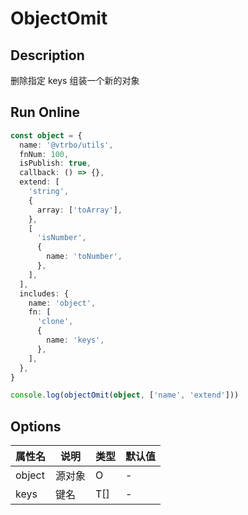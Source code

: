 # ObjectOmit

## Description
删除指定 keys 组装一个新的对象

## Run Online

<RunCode :language="ts" :dependency="`
function objectKeys<T extends object>(object: T): Array<\`\${keyof T & (string | number | boolean | null | undefined)}\`> {
  return Object.keys(object) as Array<\`\${keyof T & (string | number | boolean | null | undefined)}\`>
}
function objectOmit<O extends object, T extends keyof O>(object: O, keys: T[]): Omit<O, T> {
  return objectKeys(object as object).reduce((acc, key) => {
    return keys.includes(key) ? acc : { ...acc, [key]: object[key] }
  }, {} as Omit<O, T>)
}`">

```ts
const object = {
  name: '@vtrbo/utils',
  fnNum: 100,
  isPublish: true,
  callback: () => {},
  extend: [
    'string',
    {
      array: ['toArray'],
    },
    [
      'isNumber',
      {
        name: 'toNumber',
      },
    ],
  ],
  includes: {
    name: 'object',
    fn: [
      'clone',
      {
        name: 'keys',
      },
    ],
  },
}

console.log(objectOmit(object, ['name', 'extend']))
```

</RunCode>

## Options

<div class="utils-table">

| 属性名 | 说明 | 类型 | 默认值 |
| --- | --- | --- | --- |
| object | 源对象 | O | - |
| keys | 键名 | T[] | - |

</div>